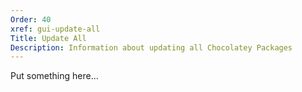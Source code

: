 ```yaml
---
Order: 40
xref: gui-update-all
Title: Update All
Description: Information about updating all Chocolatey Packages
---
```


Put something here...

